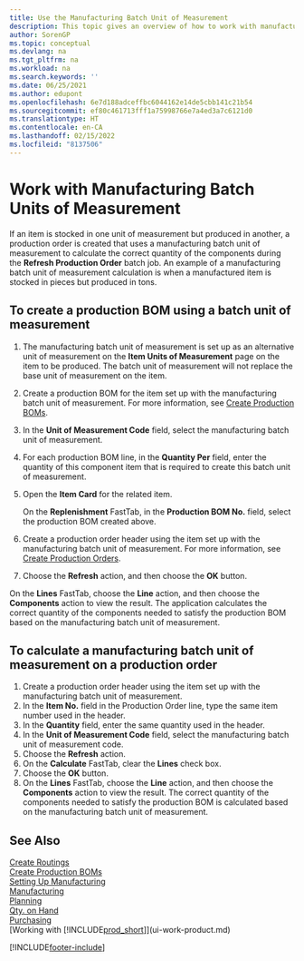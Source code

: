 ```yaml
---
title: Use the Manufacturing Batch Unit of Measurement
description: This topic gives an overview of how to work with manufacturing batch units of measurement in Business Central.
author: SorenGP
ms.topic: conceptual
ms.devlang: na
ms.tgt_pltfrm: na
ms.workload: na
ms.search.keywords: ''
ms.date: 06/25/2021
ms.author: edupont
ms.openlocfilehash: 6e7d188adceffbc6044162e14de5cbb141c21b54
ms.sourcegitcommit: ef80c461713fff1a75998766e7a4ed3a7c6121d0
ms.translationtype: HT
ms.contentlocale: en-CA
ms.lasthandoff: 02/15/2022
ms.locfileid: "8137506"
---
```

# <a name="work-with-manufacturing-batch-units-of-measure"></a>Work with Manufacturing Batch Units of Measurement
If an item is stocked in one unit of measurement but produced in another, a production order is created that uses a manufacturing batch unit of measurement to calculate the correct quantity of the components during the **Refresh Production Order** batch job. An example of a manufacturing batch unit of measurement calculation is when a manufactured item is stocked in pieces but produced in tons.  

## <a name="to-create-a-production-bom-using-a-batch-unit-of-measure"></a>To create a production BOM using a batch unit of measurement  
1.  The manufacturing batch unit of measurement is set up as an alternative unit of measurement on the **Item Units of Measurement** page on the item to be produced. The batch unit of measurement will not replace the base unit of measurement on the item.  
2.  Create a production BOM for the item set up with the manufacturing batch unit of measurement. For more information, see [Create Production BOMs](production-how-to-create-production-boms.md).  
3.  In the **Unit of Measurement Code** field, select the manufacturing batch unit of measurement.  
4.  For each production BOM line, in the **Quantity Per** field, enter the quantity of this component item that is required to create this batch unit of measurement.  
5.  Open the **Item Card** for the related item.  

    On the **Replenishment** FastTab, in the **Production BOM No.** field, select the production BOM created above.  
6.  Create a production order header using the item set up with the manufacturing batch unit of measurement. For more information, see [Create Production Orders](production-how-to-create-production-orders.md).  
7.  Choose the **Refresh** action, and then choose  the **OK** button.  

On the **Lines** FastTab, choose the **Line** action, and then choose the **Components** action to view the result. The application calculates the correct quantity of the components needed to satisfy the production BOM based on the manufacturing batch unit of measurement.  

## <a name="to-calculate-a-manufacturing-batch-unit-of-measure-on-a-production-order"></a>To calculate a manufacturing batch unit of measurement on a production order  
1.  Create a production order header using the item set up with the manufacturing batch unit of measurement.  
2.  In the **Item No.** field in the Production Order line, type the same item number used in the header.  
3.  In the **Quantity** field, enter the same quantity used in the header.  
4.  In the **Unit of Measurement Code** field, select the manufacturing batch unit of measurement code.  
5.  Choose the **Refresh** action.
6.  On the **Calculate** FastTab, clear the **Lines** check box.  
7.  Choose the **OK** button.  
8.  On the **Lines** FastTab, choose the **Line** action, and then choose the **Components** action to view the result. The correct quantity of the components needed to satisfy the production BOM is calculated based on the manufacturing batch unit of measurement.  

## <a name="see-also"></a>See Also  
[Create Routings](production-how-to-create-routings.md)  
[Create Production BOMs](production-how-to-create-production-boms.md)     
[Setting Up Manufacturing](production-configure-production-processes.md)  
[Manufacturing](production-manage-manufacturing.md)    
[Planning](production-planning.md)   
[Qty. on Hand](inventory-manage-inventory.md)  
[Purchasing](purchasing-manage-purchasing.md)  
[Working with [!INCLUDE[prod_short](includes/prod_short.md)]](ui-work-product.md)  


[!INCLUDE[footer-include](includes/footer-banner.md)]